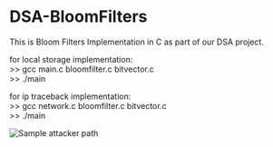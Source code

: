 # DSA-BloomFilters
This is Bloom Filters Implementation in C as part of our DSA project.

for local storage implementation: <br /> >> gcc main.c bloomfilter.c bitvector.c <br /> >> ./main
                                
                                
for ip traceback implementation: <br /> >> gcc network.c bloomfilter.c bitvector.c <br /> >> ./main

![Sample attacker path](IP_Traceback.svg)

